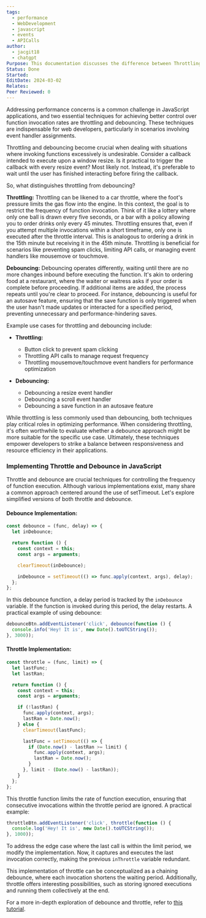 ```yaml
---
tags:
  - performance
  - WebDevelopment
  - javascript
  - events
  - APICalls
author:
  - jacgit18
  - chatgpt
Purpose: This documentation discusses the difference between Throttling and Debouncing.
Status: Done
Started: 
EditDate: 2024-03-02
Relates: 
Peer Reviewed: 0
---
```

Addressing performance concerns is a common challenge in JavaScript applications, and two essential techniques for achieving better control over function invocation rates are throttling and debouncing. These techniques are indispensable for web developers, particularly in scenarios involving event handler assignments.

Throttling and debouncing become crucial when dealing with situations where invoking functions excessively is undesirable. Consider a callback intended to execute upon a window resize. Is it practical to trigger the callback with every resize event? Most likely not. Instead, it's preferable to wait until the user has finished interacting before firing the callback.

So, what distinguishes throttling from debouncing?

**Throttling:**
Throttling can be likened to a car throttle, where the foot's pressure limits the gas flow into the engine. In this context, the goal is to restrict the frequency of function invocation. Think of it like a lottery where only one ball is drawn every five seconds, or a bar with a policy allowing you to order drinks only every 45 minutes. Throttling ensures that, even if you attempt multiple invocations within a short timeframe, only one is executed after the throttle interval. This is analogous to ordering a drink in the 15th minute but receiving it in the 45th minute. Throttling is beneficial for scenarios like preventing spam clicks, limiting API calls, or managing event handlers like mousemove or touchmove.

**Debouncing:**
Debouncing operates differently, waiting until there are no more changes inbound before executing the function. It's akin to ordering food at a restaurant, where the waiter or waitress asks if your order is complete before proceeding. If additional items are added, the process repeats until you're clear to proceed. For instance, debouncing is useful for an autosave feature, ensuring that the save function is only triggered when the user hasn't made updates or interacted for a specified period, preventing unnecessary and performance-hindering saves.

Example use cases for throttling and debouncing include:

- **Throttling:**
  - Button click to prevent spam clicking
  - Throttling API calls to manage request frequency
  - Throttling mousemove/touchmove event handlers for performance optimization

- **Debouncing:**
  - Debouncing a resize event handler
  - Debouncing a scroll event handler
  - Debouncing a save function in an autosave feature

While throttling is less commonly used than debouncing, both techniques play critical roles in optimizing performance. When considering throttling, it's often worthwhile to evaluate whether a debounce approach might be more suitable for the specific use case. Ultimately, these techniques empower developers to strike a balance between responsiveness and resource efficiency in their applications.


### Implementing Throttle and Debounce in JavaScript

Throttle and debounce are crucial techniques for controlling the frequency of function execution. Although various implementations exist, many share a common approach centered around the use of setTimeout. Let's explore simplified versions of both throttle and debounce.

#### Debounce Implementation:

```javascript
const debounce = (func, delay) => {
  let inDebounce;

  return function () {
    const context = this;
    const args = arguments;

    clearTimeout(inDebounce);

    inDebounce = setTimeout(() => func.apply(context, args), delay);
  };
};
```

In this debounce function, a delay period is tracked by the `inDebounce` variable. If the function is invoked during this period, the delay restarts. A practical example of using debounce:

```javascript
debounceBtn.addEventListener('click', debounce(function () {
  console.info('Hey! It is', new Date().toUTCString());
}, 3000));
```

#### Throttle Implementation:

```javascript
const throttle = (func, limit) => {
  let lastFunc;
  let lastRan;

  return function () {
    const context = this;
    const args = arguments;

    if (!lastRan) {
      func.apply(context, args);
      lastRan = Date.now();
    } else {
      clearTimeout(lastFunc);

      lastFunc = setTimeout(() => {
        if (Date.now() - lastRan >= limit) {
          func.apply(context, args);
          lastRan = Date.now();
        }
      }, limit - (Date.now() - lastRan));
    }
  };
};
```

This throttle function limits the rate of function execution, ensuring that consecutive invocations within the throttle period are ignored. A practical example:

```javascript
throttleBtn.addEventListener('click', throttle(function () {
  console.log('Hey! It is', new Date().toUTCString());
}, 1000));
```

To address the edge case where the last call is within the limit period, we modify the implementation. Now, it captures and executes the last invocation correctly, making the previous `inThrottle` variable redundant.

This implementation of throttle can be conceptualized as a chaining debounce, where each invocation shortens the waiting period. Additionally, throttle offers interesting possibilities, such as storing ignored executions and running them collectively at the end.

For a more in-depth exploration of debounce and throttle, refer to [this tutorial](https://webdesign.tutsplus.com/tutorials/javascript-debounce-and-throttle--cms-36783).